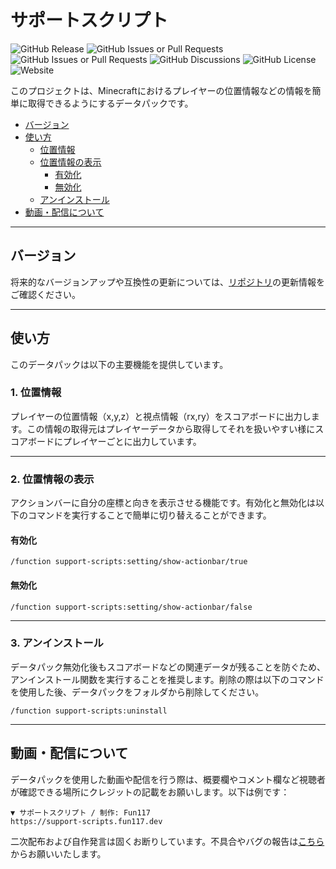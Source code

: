 # サポートスクリプト

![GitHub Release](https://img.shields.io/github/v/release/fun117/support-scripts)
![GitHub Issues or Pull Requests](https://img.shields.io/github/issues/fun117/support-scripts)
![GitHub Issues or Pull Requests](https://img.shields.io/github/issues-pr/fun117/support-scripts)
![GitHub Discussions](https://img.shields.io/github/discussions/fun117/support-scripts)
![GitHub License](https://img.shields.io/github/license/fun117/support-scripts)
![Website](https://img.shields.io/website?url=https%3A%2F%2Fsupport-scripts.fun117.dev%2F)

このプロジェクトは、Minecraftにおけるプレイヤーの位置情報などの情報を簡単に取得できるようにするデータパックです。

- [バージョン](#バージョン)
- [使い方](#使い方)
  - [位置情報](#1-位置情報)
  - [位置情報の表示](#2-位置情報の表示)
    - [有効化](#有効化)
    - [無効化](#無効化)
  - [アンインストール](#3-アンインストール)
- [動画・配信について](#動画配信について)

---

## バージョン

将来的なバージョンアップや互換性の更新については、[リポジトリ](https://github.com/Fun117/support-scripts)の更新情報をご確認ください。

---

## 使い方

このデータパックは以下の主要機能を提供しています。

### 1. 位置情報

プレイヤーの位置情報（x,y,z）と視点情報（rx,ry）をスコアボードに出力します。この情報の取得元はプレイヤーデータから取得してそれを扱いやすい様にスコアボードにプレイヤーごとに出力しています。

---

### 2. 位置情報の表示

アクションバーに自分の座標と向きを表示させる機能です。有効化と無効化は以下のコマンドを実行することで簡単に切り替えることができます。

#### 有効化

```command
/function support-scripts:setting/show-actionbar/true
```

#### 無効化

```command
/function support-scripts:setting/show-actionbar/false
```

---

### 3. アンインストール

データパック無効化後もスコアボードなどの関連データが残ることを防ぐため、アンインストール関数を実行することを推奨します。削除の際は以下のコマンドを使用した後、データパックをフォルダから削除してください。

```command
/function support-scripts:uninstall
```

---

## 動画・配信について

データパックを使用した動画や配信を行う際は、概要欄やコメント欄など視聴者が確認できる場所にクレジットの記載をお願いします。以下は例です：

```text
▼ サポートスクリプト / 制作: Fun117
https://support-scripts.fun117.dev
```

二次配布および自作発言は固くお断りしています。不具合やバグの報告は[こちら](https://github.com/Fun117/support-scripts/issues)からお願いいたします。
